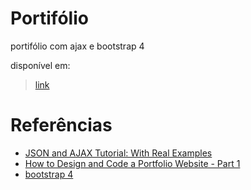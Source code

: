 # Portifólio
portifólio com ajax e bootstrap 4

disponível em:
> [link](https://marcosramon00.github.io/portifolio.github.io/)

# Referências

- [JSON and AJAX Tutorial: With Real Examples](https://www.youtube.com/watch?v=rJesac0_Ftw)
- [How to Design and Code a Portfolio Website - Part 1](https://www.youtube.com/watch?v=tMOIYCdgGw0)
- [bootstrap 4](https://getbootstrap.com/)
